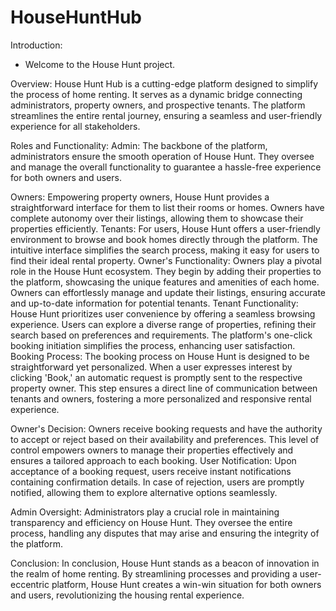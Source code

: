 # HouseHuntHub
Introduction:
- Welcome to the House Hunt project.

Overview:
House Hunt Hub is a cutting-edge platform designed to simplify the process of home renting. It serves as a dynamic bridge connecting administrators, property owners, and prospective tenants. The platform streamlines the entire rental journey, ensuring a seamless and user-friendly experience for all stakeholders.

 Roles and Functionality:
Admin:
The backbone of the platform, administrators ensure the smooth operation of House Hunt. They oversee and manage the overall functionality to guarantee a hassle-free experience for both owners and users.
  
Owners:
Empowering property owners, House Hunt provides a straightforward interface for them to list their rooms or homes. Owners have complete autonomy over their listings, allowing them to showcase their properties efficiently.
 Tenants:
For users, House Hunt offers a user-friendly environment to browse and book homes directly through the platform. The intuitive interface simplifies the search process, making it easy for users to find their ideal rental property.
 Owner's Functionality:
Owners play a pivotal role in the House Hunt ecosystem. They begin by adding their properties to the platform, showcasing the unique features and amenities of each home. Owners can effortlessly manage and update their listings, ensuring accurate and up-to-date information for potential tenants.
 Tenant Functionality:
House Hunt prioritizes user convenience by offering a seamless browsing experience. Users can explore a diverse range of properties, refining their search based on preferences and requirements. The platform's one-click booking initiation simplifies the process, enhancing user satisfaction.
 Booking Process:
The booking process on House Hunt is designed to be straightforward yet personalized. When a user expresses interest by clicking 'Book,' an automatic request is promptly sent to the respective property owner. This step ensures a direct line of communication between tenants and owners, fostering a more personalized and responsive rental experience.

 Owner's Decision:
Owners receive booking requests and have the authority to accept or reject based on their availability and preferences. This level of control empowers owners to manage their properties effectively and ensures a tailored approach to each booking.
User Notification:
Upon acceptance of a booking request, users receive instant notifications containing confirmation details. In case of rejection, users are promptly notified, allowing them to explore alternative options seamlessly.

Admin Oversight:
Administrators play a crucial role in maintaining transparency and efficiency on House Hunt. They oversee the entire process, handling any disputes that may arise and ensuring the integrity of the platform.

 Conclusion:
In conclusion, House Hunt stands as a beacon of innovation in the realm of home renting. By streamlining processes and providing a user-eccentric platform, House Hunt creates a win-win situation for both owners and users, revolutionizing the housing rental experience.


